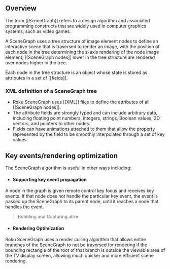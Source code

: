 ## Overview
The term [[SceneGraph]] refers to a design algorithm and associated programming constructs that are widely used in computer graphics systems, such as video games.

A SceneGraph uses a tree structure of image element nodes to define an interactive scene that is traversed to render an image, with the position of each node in the tree determining the z-axis rendering of the node image element; [[SceneGraph nodes]] lower in the tree structure are rendered over nodes higher in the tree. 

Each node in the tree structure is an object whose state is stored as attributes in a set of [[fields]].

### XML definition of a SceneGraph tree
- Roku SceneGraph uses [[XML]] files to define the attributes of all [[SceneGraph nodes]].
- The attribute fields are strongly typed and can include arbitrary data, including floating point numbers, integers, strings, Boolean values, 2D vectors, and pointers to other nodes.
-  Fields can have animations attached to them that allow the property represented by the field to be smoothly interpolated through a set of key values.

## Key events/rendering optimization

The SceneGraph algorithm is useful in other ways including:
- #### Supporting key event propagation
A node in the graph is given remote control key focus and receives key events. If that node does not handle the particular key event, the event is passed up the SceneGraph to its parent node, until it reaches a node that handles the event.

> Bubbling and Capturing alike 

- #### Rendering Optimization
Roku SceneGraph uses a render culling algorithm that allows entire branches of the SceneGraph to not be traversed for rendering if the bounding rectangle of the root of that branch is outside the viewable area of the TV display screen, allowing much quicker and more efficient scene rendering.


